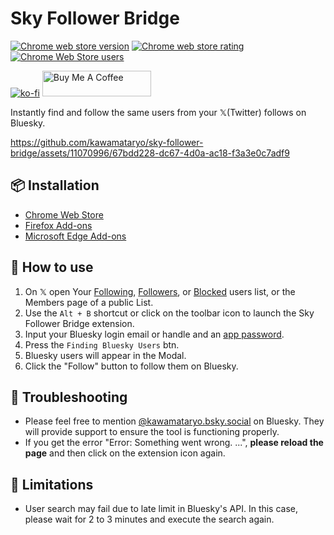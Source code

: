 # Sky Follower Bridge

<a href="https://chrome.google.com/webstore/detail/sky-follower-bridge/behhbpbpmailcnfbjagknjngnfdojpko"><img alt="Chrome web store version" src="https://img.shields.io/chrome-web-store/v/behhbpbpmailcnfbjagknjngnfdojpko.svg"></a>
<a href="https://chrome.google.com/webstore/detail/sky-follower-bridge/behhbpbpmailcnfbjagknjngnfdojpko"><img alt="Chrome web store rating" src="https://img.shields.io/chrome-web-store/stars/behhbpbpmailcnfbjagknjngnfdojpko.svg"></a>
<a href="https://chrome.google.com/webstore/detail/sky-follower-bridge/behhbpbpmailcnfbjagknjngnfdojpko"><img alt="Chrome Web Store users" src="https://img.shields.io/chrome-web-store/users/behhbpbpmailcnfbjagknjngnfdojpko"></a>

[![ko-fi](https://ko-fi.com/img/githubbutton_sm.svg)](https://ko-fi.com/X8X315UWFN)
<a href="https://www.buymeacoffee.com/kawamata" target="_blank"><img src="https://cdn.buymeacoffee.com/buttons/default-orange.png" alt="Buy Me A Coffee" height="41" width="174"></a>


Instantly find and follow the same users from your 𝕏(Twitter) follows on Bluesky.

https://github.com/kawamataryo/sky-follower-bridge/assets/11070996/67bdd228-dc67-4d0a-ac18-f3a3e0c7adf9

## 📦 Installation

- [Chrome Web Store](https://chrome.google.com/webstore/detail/sky-follower-bridge/behhbpbpmailcnfbjagknjngnfdojpko)
- [Firefox Add-ons](https://addons.mozilla.org/en-US/firefox/addon/sky-follower-bridge/)
- [Microsoft Edge Add-ons](https://microsoftedge.microsoft.com/addons/detail/sky-follower-bridge/dpeolmdblhfolkhlhbhlofkkpaojnnbb)

## 🚀 How to use

1. On 𝕏 open Your [Following](https://x.com/following), [Followers](https://x.com/followers), or [Blocked](https://x.com/settings/blocked/all) users list, or the Members page of a public List.
2. Use the `Alt + B` shortcut or click on the toolbar icon to launch the Sky Follower Bridge extension.
3. Input your Bluesky login email or handle and an [app password](https://bsky.app/settings/app-passwords).
4. Press the `Finding Bluesky Users` btn.
5. Bluesky users will appear in the Modal.
6. Click the "Follow" button to follow them on Bluesky.

## 🔧 Troubleshooting

- Please feel free to mention [@kawamataryo.bsky.social](https://bsky.app/profile/kawamataryo.bsky.social) on Bluesky. They will provide support to ensure the tool is functioning properly.
- If you get the error "Error: Something went wrong. ...", **please reload the page** and then click on the extension icon again.

## 🚨 Limitations

- User search may fail due to late limit in Bluesky's API. In this case, please wait for 2 to 3 minutes and execute the search again.
